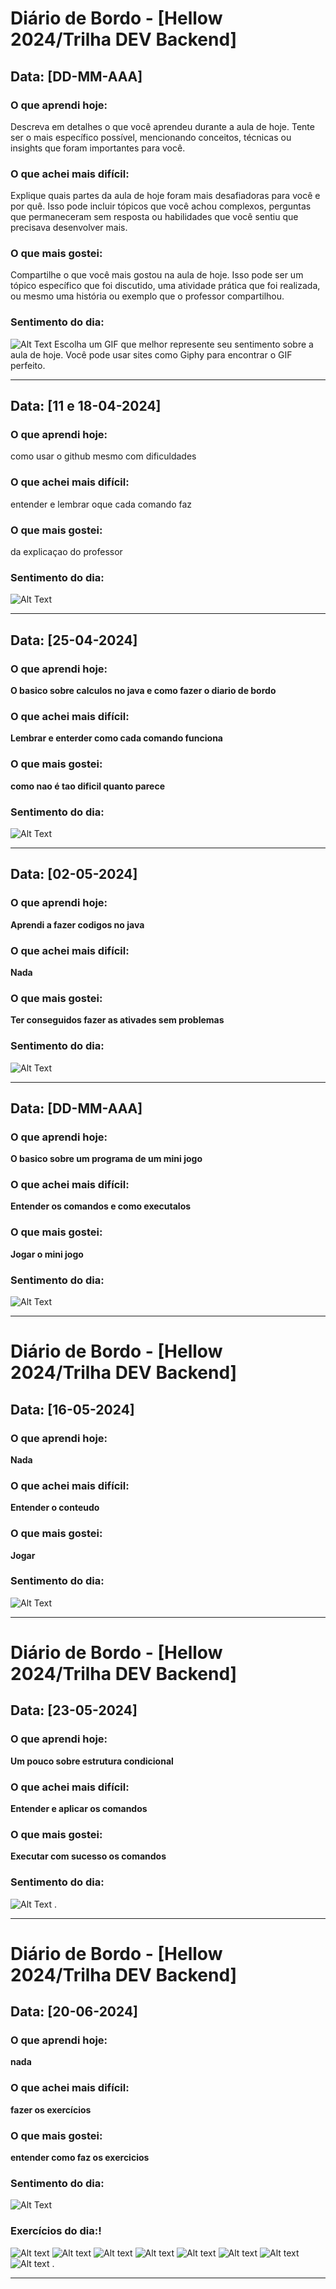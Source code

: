 # Diário de Bordo - [Hellow 2024/Trilha DEV Backend]

## Data: [DD-MM-AAA]

### O que aprendi hoje:
Descreva em detalhes o que você aprendeu durante a aula de hoje. Tente ser o mais específico possível, mencionando conceitos, técnicas ou insights que foram importantes para você.

### O que achei mais difícil:
Explique quais partes da aula de hoje foram mais desafiadoras para você e por quê. Isso pode incluir tópicos que você achou complexos, perguntas que permaneceram sem resposta ou habilidades que você sentiu que precisava desenvolver mais.

### O que mais gostei:
Compartilhe o que você mais gostou na aula de hoje. Isso pode ser um tópico específico que foi discutido, uma atividade prática que foi realizada, ou mesmo uma história ou exemplo que o professor compartilhou.

### Sentimento do dia:
![Alt Text](URL_DO_GIF)
Escolha um GIF que melhor represente seu sentimento sobre a aula de hoje. Você pode usar sites como Giphy para encontrar o GIF perfeito.

---
## Data: [11 e 18-04-2024]

### O que aprendi hoje:
como usar o github mesmo com dificuldades

### O que achei mais difícil:
entender e lembrar oque cada comando faz

### O que mais gostei:
da explicaçao do professor

### Sentimento do dia:
![Alt Text](https://media3.giphy.com/media/xT1XH20RPY6rBmMBLa/200.webp?cid=790b7611kz3z6sb65un11h70hp0ytqwv9lqe1mew7zh6h7oe&ep=v1_gifs_search&rid=200.webp&ct=g)

---

## Data: [25-04-2024]

### O que aprendi hoje:
**O basico sobre calculos no java e como fazer o diario de bordo**

### O que achei mais difícil:
**Lembrar e enterder como cada comando funciona**

### O que mais gostei:
**como nao é tao dificil quanto parece**

### Sentimento do dia:
![Alt Text](https://media1.giphy.com/media/IPbS5R4fSUl5S/giphy.webp?cid=790b7611incamnoolsl9lk05cbiwij6btnx8vdvwe7xzlish&ep=v1_gifs_search&rid=giphy.webp&ct=g)

---

## Data: [02-05-2024]

### O que aprendi hoje:
**Aprendi a fazer codigos no java**

### O que achei mais difícil:
**Nada**

### O que mais gostei:
**Ter conseguidos fazer as ativades sem problemas**

### Sentimento do dia:
![Alt Text](https://media2.giphy.com/media/Dg4TxjYikCpiGd7tYs/giphy.webp?cid=790b7611l48c2mj0gmjiwr6ot33oh5wh6jxcryyf44p5h0tq&ep=v1_gifs_trending&rid=giphy.webp&ct=g)

---
## Data: [DD-MM-AAA]

### O que aprendi hoje:
**O basico sobre um programa de um mini jogo**

### O que achei mais difícil:
**Entender os comandos e como executalos**

### O que mais gostei:
**Jogar o mini jogo**

### Sentimento do dia:
![Alt Text](https://media4.giphy.com/media/v1.Y2lkPTc5MGI3NjExZGVreDNsNmJvajIzdWR1NHd1bjRnYWowMDdkYWRyZzRkbmwyYW45MCZlcD12MV9pbnRlcm5hbF9naWZfYnlfaWQmY3Q9Zw/Y4KQjtNtXNuwzAy1Kb/giphy.gif)

---
# Diário de Bordo - [Hellow 2024/Trilha DEV Backend]

## Data: [16-05-2024]

### O que aprendi hoje:
**Nada**
### O que achei mais difícil:
**Entender o conteudo**

### O que mais gostei:
**Jogar**

### Sentimento do dia:
![Alt Text](https://media0.giphy.com/media/rdma0nDFZMR32/200.webp?cid=790b7611aogj9nz88oil0z5q4vxclm7do8rumy0kprc6yem1&ep=v1_gifs_search&rid=200.webp&ct=g)

---
# Diário de Bordo - [Hellow 2024/Trilha DEV Backend]

## Data: [23-05-2024]

### O que aprendi hoje:
**Um pouco sobre estrutura condicional**

### O que achei mais difícil:
**Entender e aplicar os comandos**

### O que mais gostei:
**Executar com sucesso os comandos**

### Sentimento do dia:
![Alt Text](https://media1.giphy.com/media/FcuiZUneg1YRAu1lH2/giphy.webp?cid=790b7611kvafv8dbqixlx2jzfwakugyco40ion9eh2fozgqy&ep=v1_gifs_search&rid=giphy.webp&ct=g)
.

---


# Diário de Bordo - [Hellow 2024/Trilha DEV Backend]

## Data: [20-06-2024]

### O que aprendi hoje:
**nada**

### O que achei mais difícil:
**fazer os exercícios**

### O que mais gostei:
**entender como faz os exercicios**

### Sentimento do dia:
![Alt Text](https://media1.giphy.com/media/v1.Y2lkPTc5MGI3NjExaTF2YXB0bHBscjdkMTNjemt6N3dxYXYyZmlubWZuNjduaHc2MWgydCZlcD12MV9pbnRlcm5hbF9naWZfYnlfaWQmY3Q9Zw/4JVTF9zR9BicshFAb7/giphy.webp)

### Exercícios do dia:!
![Alt text](image.png)
![Alt text](image-6.png)
![Alt text](image-1.png)
![Alt text](image-2.png)
![Alt text](image-3.png)
![Alt text](image-4.png)
![Alt text](image-5.png)
![Alt text](image-7.png)
.

---